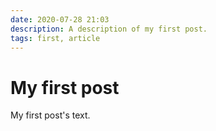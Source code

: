 ```yaml
---
date: 2020-07-28 21:03
description: A description of my first post.
tags: first, article
---
```

# My first post

My first post's text.
